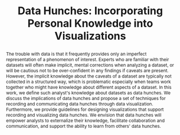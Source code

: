---
layout: publication
# Quotes make the : possible, otherwise you can type this without quotes
title: "Data Hunches: Incorporating Personal Knowledge into Visualizations"
# Keys must be unique to each paper, see section below for more details
key: 2021_preprint_data-hunches
# Select one of the options below
type: preprint
order: 2021-09
# use this if this paper was previously a preprint and you need to preserve the old URL
# redirect_from: /publications/2017_preprint_lineage


# Auto-generates titles and alt-descriptors
shortname: data-hunches
# Add a 2:1 aspect ratio (e.g., width: 400px, height: 200px) to the folder /assets/images/publications/
image: 2021_preprint_data-hunches.png
# Add a 2:1 aspect ratio teaser figure (e.g., width: 1200px, height: 600px) to the folder /assets/images/publications/
image_large: 2021_preprint_data-hunches_teaser.png

# Authors in the "database" can be used with just their person "key"
authors:
- lin
- akbaba
- meyer
- lex

# Include a shortened name for the journal or conference/proceedings
journal-short: Preprint
year: 2021

# Create BibTeX info, using one of the entry choices
# Articles have a "journal", and inproceedings have a "booktitle"
# Preprints are articles with the location of preprint mentioned in "journal"
# You can remove fields you don't need, or else leave them blank
# Try to include a DOI, or use the publisher URL below
# Specify new BibTeX fields by adding a new key and value inside "bib:"

bibentry: article
bib:
  booktitle: "Preprint"
  url: https://arxiv.org/abs/2109.07035
  doi:
  pages:
  award:

# Provide a link to the publisher's webpage if no DOI is available
publisherURL:

# Link to an official preprint server
preprint_server: https://arxiv.org/abs/2109.07035

# Links to a project hosted on VDL, or else externally on your own site
project: http://vdl.sci.utah.edu/data-hunch/
#external-project: https://pathfinder.caleydoapp.org/

# Video entry and preview video


# Provide a preprint and supplement pdf
pdf: 2021_preprint_data-hunches.pdf
#supplement: 2016_eurovis_pathfinder_supplement.pdf

# Extra supplements, such as talk slides, data sets, etc.
#supplements:
#- name: Vials Conference Talk Slides
  # Use link instead of abslink if you want to link to the master directory
 # abslink: http://vials.io/talk/
  # Defaults to a download icon, use this if you want a link-out icon
  #linksym: true

# Link to the repository where the code is hosted
code: https://github.com/visdesignlab/data-hunches-package

abstract: "
The trouble with data is that it frequently provides only an imperfect
representation of a phenomenon of interest. Experts who are familiar with their
datasets will often make implicit, mental corrections when analyzing a dataset,
or will be cautious not to be over-confident in any findings if caveats are
present. However, the implicit knowledge about the caveats of a dataset are
typically not collected in a structured way, which is problematic especially
when teams work together who might have knowledge about different aspects of a
dataset. In this work, we define such analyst's knowledge about datasets as
data hunches. We discuss the implications of data hunches and propose a set of
techniques for recording and communicating data hunches through data
visualization. Furthermore, we provide guidelines for designing visualizations
that support recording and visualizing data hunches. We envision that data
hunches will empower analysts to externalize their knowledge, facilitate
collaboration and communication, and support the ability to learn from others'
data hunches.
"

# After the ---, you can put information that you want to appear on the website using markdown formatting or HTML. A good example are acknowledgements, extra references, an erratum, etc.
---